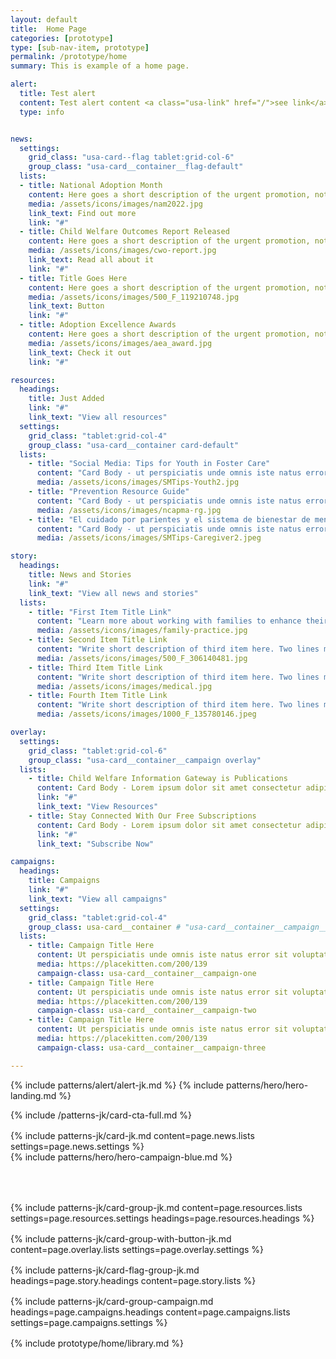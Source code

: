 ```yaml
---
layout: default
title:  Home Page
categories: [prototype]
type: [sub-nav-item, prototype]
permalink: /prototype/home
summary: This is example of a home page.

alert:
  title: Test alert
  content: Test alert content <a class="usa-link" href="/">see link</a>
  type: info


news:
  settings:
    grid_class: "usa-card--flag tablet:grid-col-6"
    group_class: "usa-card__container__flag-default"
  lists:
  - title: National Adoption Month
    content: Here goes a short description of the urgent promotion, not to exceed 250 characters. Lorem ipsum dolor sit amet, consectetur adipiscing elit. Vivamus tortor risus, cursus vitae ante pharetra, pulvinar faucibus nibh. 
    media: /assets/icons/images/nam2022.jpg
    link_text: Find out more
    link: "#"
  - title: Child Welfare Outcomes Report Released
    content: Here goes a short description of the urgent promotion, not to exceed 250 characters. Lorem ipsum dolor sit amet, consectetur adipiscing elit. Vivamus tortor risus, cursus vitae ante pharetra, pulvinar faucibus nibh. 
    media: /assets/icons/images/cwo-report.jpg
    link_text: Read all about it
    link: "#"
  - title: Title Goes Here
    content: Here goes a short description of the urgent promotion, not to exceed 250 characters. Lorem ipsum dolor sit amet, consectetur adipiscing elit. Vivamus tortor risus, cursus vitae ante pharetra, pulvinar faucibus nibh. 
    media: /assets/icons/images/500_F_119210748.jpg
    link_text: Button
    link: "#"
  - title: Adoption Excellence Awards
    content: Here goes a short description of the urgent promotion, not to exceed 250 characters. Lorem ipsum dolor sit amet, consectetur adipiscing elit. Vivamus tortor risus, cursus vitae ante pharetra, pulvinar faucibus nibh. 
    media: /assets/icons/images/aea_award.jpg
    link_text: Check it out
    link: "#"

resources:
  headings:
    title: Just Added
    link: "#"
    link_text: "View all resources"
  settings:
    grid_class: "tablet:grid-col-4"
    group_class: "usa-card__container card-default"
  lists:
    - title: "Social Media: Tips for Youth in Foster Care"
      content: "Card Body - ut perspiciatis unde omnis iste natus error sit voluptatem accusantium doloremque laudantium, totam rem aperiam, eaque ipsa quae perspiciatis unde omnis iste natus"
      media: /assets/icons/images/SMTips-Youth2.jpg
    - title: "Prevention Resource Guide"
      content: "Card Body - ut perspiciatis unde omnis iste natus error sit voluptatem accusantium doloremque laudantium, totam rem aperiam, eaque ipsa quae perspiciatis unde omnis iste natus"
      media: /assets/icons/images/ncapma-rg.jpg
    - title: "El cuidado por parientes y el sistema de bienestar de menores (Kinship Care and the Child Welfare System)"
      content: "Card Body - ut perspiciatis unde omnis iste natus error sit voluptatem accusantium doloremque laudantium"
      media: /assets/icons/images/SMTips-Caregiver2.jpeg

story:
  headings:
    title: News and Stories
    link: "#"
    link_text: "View all news and stories"
  lists:
    - title: "First Item Title Link"
      content: "Learn more about working with families to enhance their capacity to care and protect their children."
      media: /assets/icons/images/family-practice.jpg
    - title: Second Item Title Link
      content: "Write short description of third item here. Two lines max."
      media: /assets/icons/images/500_F_306140481.jpg
    - title: Third Item Title Link
      content: "Write short description of third item here. Two lines max."
      media: /assets/icons/images/medical.jpg
    - title: Fourth Item Title Link
      content: "Write short description of third item here. Two lines max."
      media: /assets/icons/images/1000_F_135780146.jpeg

overlay:
  settings:
    grid_class: "tablet:grid-col-6"
    group_class: "usa-card__container__campaign overlay"
  lists:
    - title: Child Welfare Information Gateway is Publications
      content: Card Body - Lorem ipsum dolor sit amet consectetur adipisicing elit. Facilis earum tenetur quo cupiditate, eaque qui officia recusandae.
      link: "#"
      link_text: "View Resources"
    - title: Stay Connected With Our Free Subscriptions
      content: Card Body - Lorem ipsum dolor sit amet consectetur adipisicing elit. Facilis earum tenetur quo cupiditate, eaque qui officia recusandae.
      link: "#"
      link_text: "Subscribe Now"

campaigns:
  headings: 
    title: Campaigns
    link: "#"
    link_text: "View all campaigns"
  settings:
    grid_class: "tablet:grid-col-4"
    group_class: usa-card__container # "usa-card__container__campaign__media overlay"
  lists:
    - title: Campaign Title Here
      content: Ut perspiciatis unde omnis iste natus error sit voluptatem accusantium doloremque.
      media: https://placekitten.com/200/139
      campaign-class: usa-card__container__campaign-one
    - title: Campaign Title Here
      content: Ut perspiciatis unde omnis iste natus error sit voluptatem accusantium doloremque.
      media: https://placekitten.com/200/139
      campaign-class: usa-card__container__campaign-two
    - title: Campaign Title Here
      content: Ut perspiciatis unde omnis iste natus error sit voluptatem accusantium doloremque.
      media: https://placekitten.com/200/139
      campaign-class: usa-card__container__campaign-three

---
```

<style>
  .home-resources{
    margin-top: 4rem;
  }
  .home-overlay{
    margin-top: 1rem;
  }
  .campaign-news{
    margin-top: 1rem;
  }
  .home-campaigns{
    margin-top: 1rem;
    margin-bottom: 1rem;
  }
  .grid-container{
    margin-top: 1rem;
  }
</style>

{% include patterns/alert/alert-jk.md %}
{% include patterns/hero/hero-landing.md %}

{% include /patterns-jk/card-cta-full.md %}

<div class="grid-container home-news">
  {% include patterns-jk/card-jk.md content=page.news.lists settings=page.news.settings %}
</div>

<section class="home-campaign-hero">
  {% include patterns/hero/hero-campaign-blue.md %}
</section>

<div class="grid-container home-resources" style="margin-top: 4rem;">
  {% include patterns-jk/card-group-jk.md content=page.resources.lists settings=page.resources.settings headings=page.resources.headings %}
</div>

<div class="grid-container home-overlay" style="margin-top: 1rem;">
  {% include patterns-jk/card-group-with-button-jk.md content=page.overlay.lists settings=page.overlay.settings %}
</div>

<section class="campaign-news" style="margin-top: 1rem;">
{% include patterns-jk/card-flag-group-jk.md headings=page.story.headings content=page.story.lists %}
</section>

<section class="home-campaigns" style="margin-top: 1rem; margin-bottom: 1rem;">
{% include patterns-jk/card-group-campaign.md headings=page.campaigns.headings content=page.campaigns.lists settings=page.campaigns.settings %}
</section>

{% include prototype/home/library.md %}









